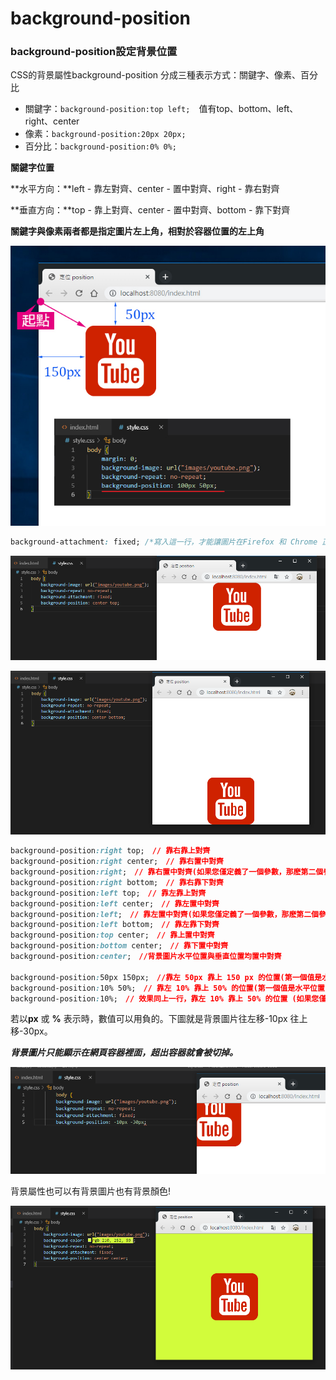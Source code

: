 # background-position

### background-position設定背景位置

CSS的背景屬性background-position 分成三種表示方式：關鍵字、像素、百分比

* 關鍵字：`background-position:top left;`　值有top、bottom、left、right、center
* 像素：`background-position:20px 20px;`
* 百分比：`background-position:0% 0%;`

**關鍵字位置**

 **水平方向：**left - 靠左對齊、center - 置中對齊、right - 靠右對齊

 **垂直方向：**top - 靠上對齊、center - 置中對齊、bottom - 靠下對齊

**關鍵字與像素兩者都是指定圖片左上角，相對於容器位置的左上角**

![](.gitbook/assets/position.jpg)



```css
background-attachment: fixed; /*寫入這一行，才能讓圖片在Firefox 和 Chrome 正常出現你要的位置*/
```

![](.gitbook/assets/image%20%286%29.png)

![](.gitbook/assets/image%20%289%29.png)



```css
background-position:right top;　// 靠右靠上對齊
background-position:right center;　// 靠右置中對齊
background-position:right;　// 靠右置中對齊(如果您僅定義了一個參數，那麽第二個參數將會默認為「center(置中)」。)
background-position:right bottom;　// 靠右靠下對齊
background-position:left top;　// 靠左靠上對齊
background-position:left center;　// 靠左置中對齊
background-position:left;　// 靠左置中對齊(如果您僅定義了一個參數，那麽第二個參數將會默認為「center(置中)」。)
background-position:left bottom;　// 靠左靠下對齊
background-position:top center;　// 靠上置中對齊
background-position:bottom center;　// 靠下置中對齊
background-position:center;　//背景圖片水平位置與垂直位置均置中對齊

background-position:50px 150px;　//靠左 50px 靠上 150 px 的位置(第一個值是水平位置)
background-position:10% 50%;　// 靠左 10% 靠上 50% 的位置(第一個值是水平位置，第二個值是垂直位置。)
background-position:10%;　// 效果同上一行，靠左 10% 靠上 50% 的位置 (如果您僅規定了一個值，另一個值默認為 50%。)
```

若以**px** 或 **%** 表示時，數值可以用負的。下圖就是背景圖片往左移-10px  往上移-30px。

_**背景圖片只能顯示在網頁容器裡面，超出容器就會被切掉。**_

![](.gitbook/assets/image%20%2818%29.png)

背景屬性也可以有背景圖片也有背景顏色!

![](.gitbook/assets/image%20%284%29.png)

